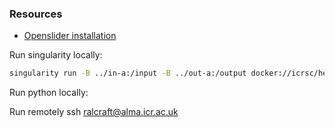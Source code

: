 
### Resources
- [Openslider installation](https://openslide.org/download/)  


Run singularity locally:
```bash
singularity run -B ../in-a:/input -B ../out-a:/output docker://icrsc/he-class-slide ./data ./output Y Y *.ndpi
```
Run python locally:



Run remotely
ssh ralcraft@alma.icr.ac.uk